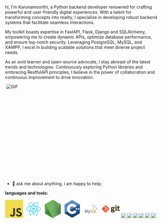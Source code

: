 hi, I'm Karunamoorthi, a Python backend developer renowned for crafting powerful and user-friendly digital experiences. With a talent for transforming concepts into reality, I specialize in developing robust backend systems that facilitate seamless interactions.

My toolkit boasts expertise in FastAPI, Flask, Django and SQLAlchemy, empowering me to create dynamic APIs, optimize database performance, and ensure top-notch security. Leveraging PostgreSQL, MySQL, and XAMPP, I excel in building scalable solutions that meet diverse project needs.

As an avid learner and open-source advocate, I stay abreast of the latest trends and technologies. Continuously exploring Python libraries and embracing RestfulAPI principles, I believe in the power of collaboration and continuous improvement to drive innovation.




  <img align="right" alt="GIF" src="https://github.com/abhisheknaiidu/abhisheknaiidu/blob/master/code.gif?raw=true" width="500" height="320" />
  
- 💬 ask me about anything, i am happy to help;

**languages and tools:**  

<code><img width="60" src="https://raw.githubusercontent.com/github/explore/80688e429a7d4ef2fca1e82350fe8e3517d3494d/topics/javascript/javascript.png"></code>
<code><img width="60" src="https://raw.githubusercontent.com/github/explore/80688e429a7d4ef2fca1e82350fe8e3517d3494d/topics/react/react.png"></code>
<code><img width="60" src="https://raw.githubusercontent.com/github/explore/80688e429a7d4ef2fca1e82350fe8e3517d3494d/topics/nodejs/nodejs.png"></code>
<code><img width="60" src="https://raw.githubusercontent.com/github/explore/80688e429a7d4ef2fca1e82350fe8e3517d3494d/topics/cpp/cpp.png"></code>
<code><img width="60" src="https://raw.githubusercontent.com/github/explore/80688e429a7d4ef2fca1e82350fe8e3517d3494d/topics/mysql/mysql.png"></code>
<code><img width="60" src="https://raw.githubusercontent.com/github/explore/80688e429a7d4ef2fca1e82350fe8e3517d3494d/topics/git/git.png"></code>
<code><img src="https://www.vectorlogo.zone/logos/github/github-icon.svg" width="60"></code>
<code><img  src="https://www.vectorlogo.zone/logos/python/python-icon.svg" width="60"></code>
<code><img  src="https://www.vectorlogo.zone/logos/firebase/firebase-icon.svg" width="60"></code>
<code><img  src="https://www.vectorlogo.zone/logos/w3_css/w3_css-icon.svg" width="60"></code>
<code><img  src="https://www.vectorlogo.zone/logos/phpmyadmin/phpmyadmin-ar21.svg" width="60"></code>
<code><img src="https://www.vectorlogo.zone/logos/atlassian_jira/atlassian_jira-icon.svg" width="60"></code>
